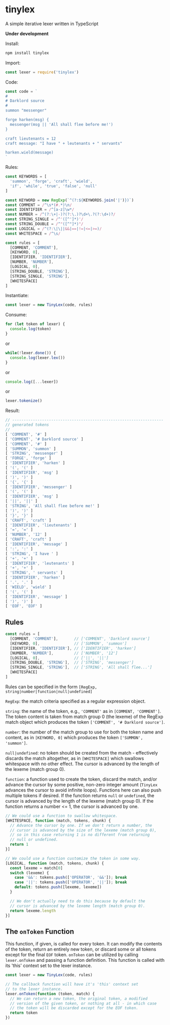 # tinylex
A simple iterative lexer written in TypeScript

**Under development**

Install:

```bash
npm install tinylex
```

Import:

```javascript
const lexer = require('tinylex')
```

Code:

```javascript
const code = `
#
# Darklord source
#
summon "messenger"

forge harken(msg) {
  messenger(msg || 'All shall flee before me!')
}

craft lieutenants = 12
craft message: "I have " + leutenants + " servants"

harken.wield(message)
`
```

Rules:

```javascript
const KEYWORDS = [
  'summon', 'forge', 'craft', 'wield',
  'if', 'while', 'true', 'false', 'null'
]

const KEYWORD = new RegExp(`^(?:${KEYWORDS.join('|')})`)
const COMMENT = /^\s*(#.*)\n/
const IDENTIFIER = /^[a-z]\w*/
const NUMBER = /^(?:\+|-)?(?:\.)?\d+\.?(?:\d+)?/
const STRING_SINGLE = /^'([^']*)'/
const STRING_DOUBLE = /^"([^"]*)"/
const LOGICAL = /^(?:\|\||&&|==|!=|<=|>=)/
const WHITESPACE = /^\s/

const rules = [
  [COMMENT, 'COMMENT'],
  [KEYWORD, 0],
  [IDENTIFIER, 'IDENTIFIER'],
  [NUMBER, 'NUMBER'],
  [LOGICAL, 0],
  [STRING_DOUBLE, 'STRING'],
  [STRING_SINGLE, 'STRING'],
  [WHITESPACE]
]
```

Instantiate:

```javascript
const lexer = new TinyLex(code, rules)
```

Consume:

```javascript
for (let token of lexer) {
  console.log(token)
}
```

or

```javascript
while(!lexer.done()) {
  console.log(lexer.lex())
}
```

or

```javascript
console.log([...lexer])
```

or

```javascript
lexer.tokenize()
```

Result:

```javascript
// ------------------------------------------------------------------
// generated tokens
//
[ 'COMMENT', '#' ]
[ 'COMMENT', '# Darklord source' ]
[ 'COMMENT', '#' ]
[ 'SUMMON', 'summon' ]
[ 'STRING', 'messenger' ]
[ 'FORGE', 'forge' ]
[ 'IDENTIFIER', 'harken' ]
[ '(', '(' ]
[ 'IDENTIFIER', 'msg' ]
[ ')', ')' ]
[ '{', '{' ]
[ 'IDENTIFIER', 'messenger' ]
[ '(', '(' ]
[ 'IDENTIFIER', 'msg' ]
[ '||', '||' ]
[ 'STRING', 'All shall flee before me!' ]
[ ')', ')' ]
[ '}', '}' ]
[ 'CRAFT', 'craft' ]
[ 'IDENTIFIER', 'lieutenants' ]
[ '=', '=' ]
[ 'NUMBER', '12' ]
[ 'CRAFT', 'craft' ]
[ 'IDENTIFIER', 'message' ]
[ ':', ':' ]
[ 'STRING', 'I have ' ]
[ '+', '+' ]
[ 'IDENTIFIER', 'leutenants' ]
[ '+', '+' ]
[ 'STRING', ' servants' ]
[ 'IDENTIFIER', 'harken' ]
[ '.', '.' ]
[ 'WIELD', 'wield' ]
[ '(', '(' ]
[ 'IDENTIFIER', 'message' ]
[ ')', ')' ]
[ 'EOF', 'EOF' ]
```

## Rules

```javascript
const rules = [
  [COMMENT, 'COMMENT'],       // ['COMMENT', 'Darklord source']
  [KEYWORD, 0],               // ['SUMMON', 'summon']
  [IDENTIFIER, 'IDENTIFIER'], // ['IDENTIFIER', 'harken']
  [NUMBER, 'NUMBER'],         // ['NUMBER', '12']
  [LOGICAL, 0],               // ['||', '||']
  [STRING_DOUBLE, 'STRING'],  // ['STRING', 'messenger']
  [STRING_SINGLE, 'STRING'],  // ['STRING', 'All shall flee...']
  [WHITESPACE]
]
```

Rules can be specified in the form `[RegExp, string|number|function|null|undefined]`

`RegExp`: the match criteria specified as a regular expression object.

`string`: the name of the token, e.g., `'COMMENT'` as in `[COMMENT, 'COMMENT']`. The token content is taken from match group 0 (the lexeme) of the RegExp match object which produces the token `['COMMENT', '# Darklord source']`.

`number`: the number of the match group to use for both the token name and content, as in `[KEYWORD, 0]` which produces the token `['SUMMON', 'summon']`.

`null|undefined`: no token should be created from the match - effectively discards the match altogether, as in `[WHITESPACE]` which swallows whitespace with no other effect. The cursor is advanced by the length of the lexeme (match group 0).

`function`: a function used to create the token, discard the match, and/or advance the cursor by some positive, non-zero integer amount (`TinyLex` advances the cursor to avoid infinite loops). Functions here can also push multiple tokens if desired. If the function returns `null` or `undefined`, the cursor is advanced by the length of the lexeme (match group 0). If the function returns a number <= 1, the cursor is advanced by one.

```javascript
// We could use a function to swallow whitespace.
[WHITESPACE, function (match, tokens, chunk) {
  // Advance the cursor by one. If we don't return a number, the
  // cursor is advanced by the size of the lexeme (match group 0),
  // so in this case returning 1 is no different from returning
  // null or undefined.
  return 1
}]
```

```javascript
// We could use a function customize the token in some way.
[LOGICAL, function (match, tokens, chunk) {
  const lexeme = match[0]
  switch (lexeme) {
    case '&&': tokens.push(['OPERATOR', '&&']); break
    case '||': tokens.push(['OPERATOR', '||']); break
    default: tokens.push([lexeme, lexeme])
  }

  // We don't actually need to do this because by default the
  // cursor is advanced by the lexeme length (match group 0).
  return lexeme.length
}]
```

## The `onToken` Function

This function, if given, is called for every token. It can modify the contents of the token, return an entirely new token, or discard some or all tokens except for the final `EOF` token. `onToken` can be utilized by calling `lexer.onToken` and passing a function definition. This function is called with its 'this' context set to the lexer instance.

```javascript
const lexer = new TinyLex(code, rules)

// The callback function will have it's 'this' context set
// to the lexer instance.
lexer.onToken(function (token, match) {
  // We can return a new token, the original token, a modified
  // version of the given token, or nothing at all - in which case
  // the token will be discarded except for the EOF token.
  return token
})
```
